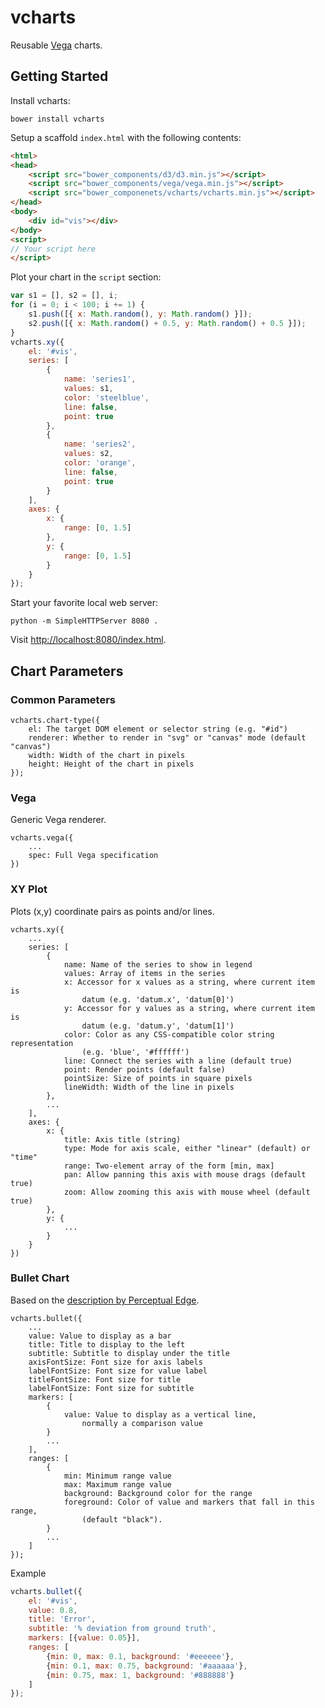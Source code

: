 # vcharts

Reusable [Vega](http://vega.github.io/vega/) charts.

## Getting Started

Install vcharts:

```
bower install vcharts
```

Setup a scaffold `index.html` with the following contents:

```html
<html>
<head>
    <script src="bower_components/d3/d3.min.js"></script>
    <script src="bower_components/vega/vega.min.js"></script>
    <script src="bower_componenets/vcharts/vcharts.min.js"></script>
</head>
<body>
    <div id="vis"></div>
</body>
<script>
// Your script here
</script>
```

Plot your chart in the `script` section:

```js
var s1 = [], s2 = [], i;
for (i = 0; i < 100; i += 1) {
    s1.push([{ x: Math.random(), y: Math.random() }]);
    s2.push([{ x: Math.random() + 0.5, y: Math.random() + 0.5 }]);
}
vcharts.xy({
    el: '#vis',
    series: [
        {
            name: 'series1',
            values: s1,
            color: 'steelblue',
            line: false,
            point: true
        },
        {
            name: 'series2',
            values: s2,
            color: 'orange',
            line: false,
            point: true
        }
    ],
    axes: {
        x: {
            range: [0, 1.5]
        },
        y: {
            range: [0, 1.5]
        }
    }
});
```

Start your favorite local web server:

```
python -m SimpleHTTPServer 8080 .
```

Visit [http://localhost:8080/index.html](http://localhost:8080/index.html).

## Chart Parameters

### Common Parameters

```
vcharts.chart-type({
    el: The target DOM element or selector string (e.g. "#id")
    renderer: Whether to render in "svg" or "canvas" mode (default "canvas")
    width: Width of the chart in pixels
    height: Height of the chart in pixels
});
```

### Vega

Generic Vega renderer.

```
vcharts.vega({
    ...
    spec: Full Vega specification
})
```

### XY Plot

Plots (x,y) coordinate pairs as points and/or lines.

```
vcharts.xy({
    ...
    series: [
        {
            name: Name of the series to show in legend
            values: Array of items in the series
            x: Accessor for x values as a string, where current item is
                datum (e.g. 'datum.x', 'datum[0]')
            y: Accessor for y values as a string, where current item is
                datum (e.g. 'datum.y', 'datum[1]')
            color: Color as any CSS-compatible color string representation
                (e.g. 'blue', '#ffffff')
            line: Connect the series with a line (default true)
            point: Render points (default false)
            pointSize: Size of points in square pixels
            lineWidth: Width of the line in pixels
        },
        ...
    ],
    axes: {
        x: {
            title: Axis title (string)
            type: Mode for axis scale, either "linear" (default) or "time"
            range: Two-element array of the form [min, max]
            pan: Allow panning this axis with mouse drags (default true)
            zoom: Allow zooming this axis with mouse wheel (default true)
        },
        y: {
            ...
        }
    }
})
```

### Bullet Chart

Based on the [description by Perceptual Edge](http://www.perceptualedge.com/articles/misc/Bullet_Graph_Design_Spec.pdf).

```
vcharts.bullet({
    ...
    value: Value to display as a bar
    title: Title to display to the left
    subtitle: Subtitle to display under the title
    axisFontSize: Font size for axis labels
    labelFontSize: Font size for value label
    titleFontSize: Font size for title
    labelFontSize: Font size for subtitle
    markers: [
        {
            value: Value to display as a vertical line,
                normally a comparison value
        }
        ...
    ],
    ranges: [
        {
            min: Minimum range value
            max: Maximum range value
            background: Background color for the range
            foreground: Color of value and markers that fall in this range,
                (default "black").
        }
        ...
    ]
});
```

Example

```js
vcharts.bullet({
    el: '#vis',
    value: 0.8,
    title: 'Error',
    subtitle: '% deviation from ground truth',
    markers: [{value: 0.05}],
    ranges: [
        {min: 0, max: 0.1, background: '#eeeeee'},
        {min: 0.1, max: 0.75, background: '#aaaaaa'},
        {min: 0.75, max: 1, background: '#888888'}
    ]
});
```
